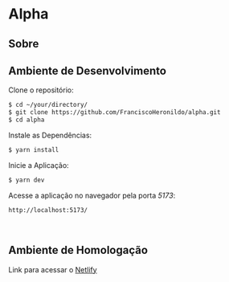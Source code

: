 # Alpha

## Sobre

## Ambiente de Desenvolvimento

Clone o repositório:

```bash
$ cd ~/your/directory/
$ git clone https://github.com/FranciscoHeronildo/alpha.git
$ cd alpha
```

Instale as Dependências:

```bash
$ yarn install
```

Inicie a Aplicação:

```bash
$ yarn dev
```

Acesse a aplicação no navegador pela porta _5173_:

```
http://localhost:5173/
```

<br>

## Ambiente de Homologação

Link para acessar o [Netlify](https://netlify.app/)
